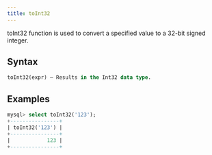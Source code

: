 ```yaml
---
title: toInt32
---
```


toInt32 function is used to convert a specified value to a 32-bit signed integer.

## Syntax

```sql
toInt32(expr) — Results in the Int32 data type.
```

## Examples

```sql
mysql> select toInt32('123');
+----------------+
| toInt32('123') |
+----------------+
|            123 |
+----------------+
```
